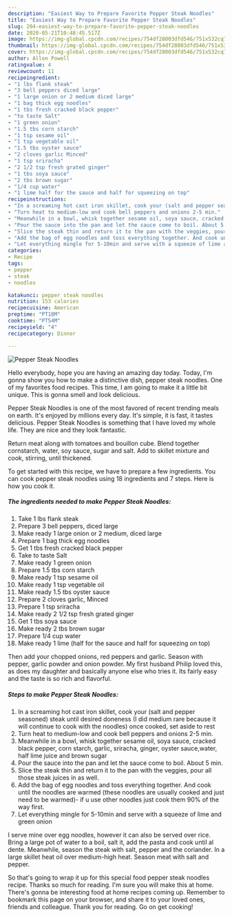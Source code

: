 ```yaml
---
description: "Easiest Way to Prepare Favorite Pepper Steak Noodles"
title: "Easiest Way to Prepare Favorite Pepper Steak Noodles"
slug: 204-easiest-way-to-prepare-favorite-pepper-steak-noodles
date: 2020-05-21T10:48:45.517Z
image: https://img-global.cpcdn.com/recipes/754df28003dfd546/751x532cq70/pepper-steak-noodles-recipe-main-photo.jpg
thumbnail: https://img-global.cpcdn.com/recipes/754df28003dfd546/751x532cq70/pepper-steak-noodles-recipe-main-photo.jpg
cover: https://img-global.cpcdn.com/recipes/754df28003dfd546/751x532cq70/pepper-steak-noodles-recipe-main-photo.jpg
author: Allen Powell
ratingvalue: 4
reviewcount: 11
recipeingredient:
- "1 lbs flank steak"
- "3 bell peppers diced large"
- "1 large onion or 2 medium diced large"
- "1 bag thick egg noodles"
- "1 tbs fresh cracked black pepper"
- "to taste Salt"
- "1 green onion"
- "1.5 tbs corn starch"
- "1 tsp sesame oil"
- "1 tsp vegetable oil"
- "1.5 tbs oyster sauce"
- "2 cloves garlic Minced"
- "1 tsp sriracha"
- "2 1/2 tsp fresh grated ginger"
- "1 tbs soya sauce"
- "2 tbs brown sugar"
- "1/4 cup water"
- "1 lime half for the sauce and half for squeezing on top"
recipeinstructions:
- "In a screaming hot cast iron skillet, cook your (salt and pepper seasoned) steak until desired doneness (I did medium rare because it will continue to cook with the noodles) once cooked, set aside to rest"
- "Turn heat to medium-low and cook bell peppers and onions 2-5 min."
- "Meanwhile in a bowl, whisk together sesame oil, soya sauce, cracked black pepper, corn starch, garlic, sriracha, ginger, oyster sauce,water, half lime juice and brown sugar"
- "Pour the sauce into the pan and let the sauce come to boil. About 5 min."
- "Slice the steak thin and return it to the pan with the veggies, pour all those steak juices in as well."
- "Add the bag of egg noodles and toss everything together. And cook until the noodles are warmed (these noodles are usually cooked and just need to be warmed)- if u use other noodles just cook them 90% of the way first."
- "Let everything mingle for 5-10min and serve with a squeeze of lime and green onion"
categories:
- Recipe
tags:
- pepper
- steak
- noodles

katakunci: pepper steak noodles 
nutrition: 153 calories
recipecuisine: American
preptime: "PT18M"
cooktime: "PT54M"
recipeyield: "4"
recipecategory: Dinner

---
```



![Pepper Steak Noodles](https://img-global.cpcdn.com/recipes/754df28003dfd546/751x532cq70/pepper-steak-noodles-recipe-main-photo.jpg)

Hello everybody, hope you are having an amazing day today. Today, I'm gonna show you how to make a distinctive dish, pepper steak noodles. One of my favorites food recipes. This time, I am going to make it a little bit unique. This is gonna smell and look delicious.

Pepper Steak Noodles is one of the most favored of recent trending meals on earth. It's enjoyed by millions every day. It's simple, it is fast, it tastes delicious. Pepper Steak Noodles is something that I have loved my whole life. They are nice and they look fantastic.

Return meat along with tomatoes and bouillon cube. Blend together cornstarch, water, soy sauce, sugar and salt. Add to skillet mixture and cook, stirring, until thickened.


To get started with this recipe, we have to prepare a few ingredients. You can cook pepper steak noodles using 18 ingredients and 7 steps. Here is how you cook it.

<!--inarticleads1-->

##### The ingredients needed to make Pepper Steak Noodles:

1. Take 1 lbs flank steak
1. Prepare 3 bell peppers, diced large
1. Make ready 1 large onion or 2 medium, diced large
1. Prepare 1 bag thick egg noodles
1. Get 1 tbs fresh cracked black pepper
1. Take to taste Salt
1. Make ready 1 green onion
1. Prepare 1.5 tbs corn starch
1. Make ready 1 tsp sesame oil
1. Make ready 1 tsp vegetable oil
1. Make ready 1.5 tbs oyster sauce
1. Prepare 2 cloves garlic, Minced
1. Prepare 1 tsp sriracha
1. Make ready 2 1/2 tsp fresh grated ginger
1. Get 1 tbs soya sauce
1. Make ready 2 tbs brown sugar
1. Prepare 1/4 cup water
1. Make ready 1 lime (half for the sauce and half for squeezing on top)


Then add your chopped onions, red peppers and garlic. Season with pepper, garlic powder and onion powder. My first husband Philip loved this, as does my daughter and basically anyone else who tries it. Its fairly easy and the taste is so rich and flavorful. 

<!--inarticleads2-->

##### Steps to make Pepper Steak Noodles:

1. In a screaming hot cast iron skillet, cook your (salt and pepper seasoned) steak until desired doneness (I did medium rare because it will continue to cook with the noodles) once cooked, set aside to rest
1. Turn heat to medium-low and cook bell peppers and onions 2-5 min.
1. Meanwhile in a bowl, whisk together sesame oil, soya sauce, cracked black pepper, corn starch, garlic, sriracha, ginger, oyster sauce,water, half lime juice and brown sugar
1. Pour the sauce into the pan and let the sauce come to boil. About 5 min.
1. Slice the steak thin and return it to the pan with the veggies, pour all those steak juices in as well.
1. Add the bag of egg noodles and toss everything together. And cook until the noodles are warmed (these noodles are usually cooked and just need to be warmed)- if u use other noodles just cook them 90% of the way first.
1. Let everything mingle for 5-10min and serve with a squeeze of lime and green onion


I serve mine over egg noodles, however it can also be served over rice. Bring a large pot of water to a boil, salt it, add the pasta and cook until al dente. Meanwhile, season the steak with salt, pepper and the coriander. In a large skillet heat oil over medium-high heat. Season meat with salt and pepper. 

So that's going to wrap it up for this special food pepper steak noodles recipe. Thanks so much for reading. I'm sure you will make this at home. There's gonna be interesting food at home recipes coming up. Remember to bookmark this page on your browser, and share it to your loved ones, friends and colleague. Thank you for reading. Go on get cooking!
